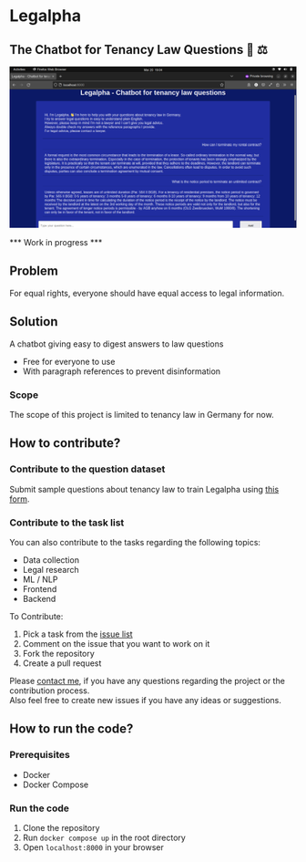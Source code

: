 # Legalpha

## The Chatbot for Tenancy Law Questions 🤖 ⚖️

![Image](./screenshots/1.png)

*** Work in progress ***

## Problem
For equal rights, everyone should have equal access to legal information.

## Solution
A chatbot giving easy to digest answers to law questions
- Free for everyone to use
- With paragraph references to prevent disinformation

### Scope
The scope of this project is limited to tenancy law in Germany for now.

## How to contribute?
### Contribute to the question dataset
Submit sample questions about tenancy law to train Legalpha using <a href="https://airtable.com/shrxkifiAiuAFO8Cl
">this form</a>.

### Contribute to the task list
You can also contribute to the tasks regarding the following topics:
- Data collection
- Legal research
- ML / NLP
- Frontend
- Backend

To Contribute:
1. Pick a task from the <a href='https://github.com/egeatmaca/Legalpha/issues'>issue list</a>
2. Comment on the issue that you want to work on it 
3. Fork the repository
4. Create a pull request

Please <a href='https://www.linkedin.com/in/ege-atmaca/'>contact me</a>, if you have any questions regarding the project or the contribution process. <br/>
Also feel free to create new issues if you have any ideas or suggestions.

## How to run the code?
### Prerequisites
- Docker
- Docker Compose

### Run the code
1. Clone the repository
2. Run `docker compose up` in the root directory
3. Open `localhost:8000` in your browser
